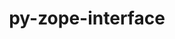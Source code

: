 ---
title: "py-zope-interface"
layout: cache
categories: [package, develop-2024-06-02]
meta: {"versions": ["5.4.0"], "compilers": ["gcc@=11.1.0", "gcc@=11.4.0", "gcc@=9.4.0", "oneapi@=2024.0.0"], "oss": ["ubuntu20.04", "ubuntu22.04"], "platforms": ["linux"], "targets": ["neoverse_v1", "neoverse_v2", "ppc64le", "x86_64_v3"], "stacks": ["data-vis-sdk", "e4s", "e4s-neoverse-v2", "e4s-neoverse_v1", "e4s-oneapi", "e4s-power", "root"], "num_specs": 12, "num_specs_by_stack": {"e4s-power": 2, "root": 12, "data-vis-sdk": 2, "e4s-neoverse_v1": 2, "e4s-neoverse-v2": 1, "e4s": 3, "e4s-oneapi": 2}}
spec_details: [{"hash": "vuelqvjguk3xjhezx2u5wvzulqyojrbp", "compiler": "gcc@=9.4.0", "versions": ["5.4.0"], "os": "ubuntu20.04", "platform": "linux", "target": "ppc64le", "variants": ["build_system=python_pip"], "stacks": ["e4s-power", "root"], "size": "-", "tarball": "https://binaries.spack.io/develop-2024-06-02/build_cache/linux-ubuntu20.04-ppc64le/gcc-9.4.0/py-zope-interface-5.4.0/linux-ubuntu20.04-ppc64le-gcc-9.4.0-py-zope-interface-5.4.0-vuelqvjguk3xjhezx2u5wvzulqyojrbp.spack"}, {"hash": "fdlanhap5sqgdo6dbv5n264eaxjnnm5c", "compiler": "gcc@=9.4.0", "versions": ["5.4.0"], "os": "ubuntu20.04", "platform": "linux", "target": "ppc64le", "variants": ["build_system=python_pip"], "stacks": ["e4s-power", "root"], "size": "-", "tarball": "https://binaries.spack.io/develop-2024-06-02/build_cache/linux-ubuntu20.04-ppc64le/gcc-9.4.0/py-zope-interface-5.4.0/linux-ubuntu20.04-ppc64le-gcc-9.4.0-py-zope-interface-5.4.0-fdlanhap5sqgdo6dbv5n264eaxjnnm5c.spack"}, {"hash": "ic3nmg2veyapfglhyp54utc4jrm62lod", "compiler": "gcc@=11.1.0", "versions": ["5.4.0"], "os": "ubuntu20.04", "platform": "linux", "target": "x86_64_v3", "variants": ["build_system=python_pip"], "stacks": ["data-vis-sdk", "root"], "size": "-", "tarball": "https://binaries.spack.io/develop-2024-06-02/build_cache/linux-ubuntu20.04-x86_64_v3/gcc-11.1.0/py-zope-interface-5.4.0/linux-ubuntu20.04-x86_64_v3-gcc-11.1.0-py-zope-interface-5.4.0-ic3nmg2veyapfglhyp54utc4jrm62lod.spack"}, {"hash": "ddevy224b5myuzo3luxbjekylj5yvvdp", "compiler": "gcc@=11.1.0", "versions": ["5.4.0"], "os": "ubuntu20.04", "platform": "linux", "target": "x86_64_v3", "variants": ["build_system=python_pip"], "stacks": ["data-vis-sdk", "root"], "size": "-", "tarball": "https://binaries.spack.io/develop-2024-06-02/build_cache/linux-ubuntu20.04-x86_64_v3/gcc-11.1.0/py-zope-interface-5.4.0/linux-ubuntu20.04-x86_64_v3-gcc-11.1.0-py-zope-interface-5.4.0-ddevy224b5myuzo3luxbjekylj5yvvdp.spack"}, {"hash": "ryjdat7w5k4el6obu6w4hppmwiwiokr4", "compiler": "gcc@=11.4.0", "versions": ["5.4.0"], "os": "ubuntu22.04", "platform": "linux", "target": "neoverse_v1", "variants": ["build_system=python_pip"], "stacks": ["e4s-neoverse_v1", "root"], "size": "-", "tarball": "https://binaries.spack.io/develop-2024-06-02/build_cache/linux-ubuntu22.04-neoverse_v1/gcc-11.4.0/py-zope-interface-5.4.0/linux-ubuntu22.04-neoverse_v1-gcc-11.4.0-py-zope-interface-5.4.0-ryjdat7w5k4el6obu6w4hppmwiwiokr4.spack"}, {"hash": "7daazjzivijt7puxjtjhior2eiha35e6", "compiler": "gcc@=11.4.0", "versions": ["5.4.0"], "os": "ubuntu22.04", "platform": "linux", "target": "neoverse_v1", "variants": ["build_system=python_pip"], "stacks": ["e4s-neoverse_v1", "root"], "size": "-", "tarball": "https://binaries.spack.io/develop-2024-06-02/build_cache/linux-ubuntu22.04-neoverse_v1/gcc-11.4.0/py-zope-interface-5.4.0/linux-ubuntu22.04-neoverse_v1-gcc-11.4.0-py-zope-interface-5.4.0-7daazjzivijt7puxjtjhior2eiha35e6.spack"}, {"hash": "vkjccls5k2dyywvo3mqri7cd4bq6uy7q", "compiler": "gcc@=11.4.0", "versions": ["5.4.0"], "os": "ubuntu22.04", "platform": "linux", "target": "neoverse_v2", "variants": ["build_system=python_pip"], "stacks": ["e4s-neoverse-v2", "root"], "size": "-", "tarball": "https://binaries.spack.io/develop-2024-06-02/build_cache/linux-ubuntu22.04-neoverse_v2/gcc-11.4.0/py-zope-interface-5.4.0/linux-ubuntu22.04-neoverse_v2-gcc-11.4.0-py-zope-interface-5.4.0-vkjccls5k2dyywvo3mqri7cd4bq6uy7q.spack"}, {"hash": "uctriuu7fiaijn2c4bj3pxe3hjfl4z4c", "compiler": "gcc@=11.4.0", "versions": ["5.4.0"], "os": "ubuntu22.04", "platform": "linux", "target": "x86_64_v3", "variants": ["build_system=python_pip"], "stacks": ["e4s", "root"], "size": "-", "tarball": "https://binaries.spack.io/develop-2024-06-02/build_cache/linux-ubuntu22.04-x86_64_v3/gcc-11.4.0/py-zope-interface-5.4.0/linux-ubuntu22.04-x86_64_v3-gcc-11.4.0-py-zope-interface-5.4.0-uctriuu7fiaijn2c4bj3pxe3hjfl4z4c.spack"}, {"hash": "sn6nybbijvxzxd657qeq4ysb4ozwuigp", "compiler": "gcc@=11.4.0", "versions": ["5.4.0"], "os": "ubuntu22.04", "platform": "linux", "target": "x86_64_v3", "variants": ["build_system=python_pip"], "stacks": ["e4s", "root"], "size": "-", "tarball": "https://binaries.spack.io/develop-2024-06-02/build_cache/linux-ubuntu22.04-x86_64_v3/gcc-11.4.0/py-zope-interface-5.4.0/linux-ubuntu22.04-x86_64_v3-gcc-11.4.0-py-zope-interface-5.4.0-sn6nybbijvxzxd657qeq4ysb4ozwuigp.spack"}, {"hash": "gq24wsnn353cchz4ebye7mynam4ydqwt", "compiler": "gcc@=11.4.0", "versions": ["5.4.0"], "os": "ubuntu22.04", "platform": "linux", "target": "x86_64_v3", "variants": ["build_system=python_pip"], "stacks": ["e4s", "root"], "size": "-", "tarball": "https://binaries.spack.io/develop-2024-06-02/build_cache/linux-ubuntu22.04-x86_64_v3/gcc-11.4.0/py-zope-interface-5.4.0/linux-ubuntu22.04-x86_64_v3-gcc-11.4.0-py-zope-interface-5.4.0-gq24wsnn353cchz4ebye7mynam4ydqwt.spack"}, {"hash": "p3r6utwf4tfpgvh6yl5obj5ahea7y3cr", "compiler": "oneapi@=2024.0.0", "versions": ["5.4.0"], "os": "ubuntu22.04", "platform": "linux", "target": "x86_64_v3", "variants": ["build_system=python_pip"], "stacks": ["e4s-oneapi", "root"], "size": "-", "tarball": "https://binaries.spack.io/develop-2024-06-02/build_cache/linux-ubuntu22.04-x86_64_v3/oneapi-2024.0.0/py-zope-interface-5.4.0/linux-ubuntu22.04-x86_64_v3-oneapi-2024.0.0-py-zope-interface-5.4.0-p3r6utwf4tfpgvh6yl5obj5ahea7y3cr.spack"}, {"hash": "kacrc5c2vfxns2j64g7n4cmg57qheo2y", "compiler": "oneapi@=2024.0.0", "versions": ["5.4.0"], "os": "ubuntu22.04", "platform": "linux", "target": "x86_64_v3", "variants": ["build_system=python_pip"], "stacks": ["e4s-oneapi", "root"], "size": "-", "tarball": "https://binaries.spack.io/develop-2024-06-02/build_cache/linux-ubuntu22.04-x86_64_v3/oneapi-2024.0.0/py-zope-interface-5.4.0/linux-ubuntu22.04-x86_64_v3-oneapi-2024.0.0-py-zope-interface-5.4.0-kacrc5c2vfxns2j64g7n4cmg57qheo2y.spack"}]
---